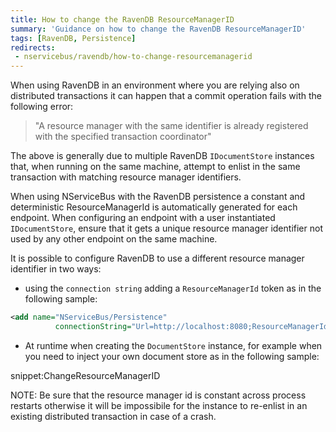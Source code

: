 ```yaml
---
title: How to change the RavenDB ResourceManagerID
summary: 'Guidance on how to change the RavenDB ResourceManagerID'
tags: [RavenDB, Persistence]
redirects:
 - nservicebus/ravendb/how-to-change-resourcemanagerid
---
```


When using RavenDB in an environment where you are relying also on distributed transactions it can happen that a commit operation fails with the following error:

> "A resource manager with the same identifier is already registered with the specified transaction coordinator"

The above is generally due to multiple RavenDB `IDocumentStore` instances that, when running on the same machine, attempt to enlist in the same transaction with matching resource manager identifiers.

When using NServiceBus with the RavenDB persistence a constant and deterministic ResourceManagerId is automatically generated for each endpoint. When configuring an endpoint with a user instantiated `IDocumentStore`, ensure that it gets a unique resource manager identifier not used by any other endpoint on the same machine.

It is possible to configure RavenDB to use a different resource manager identifier in two ways:

* using the `connection string` adding a `ResourceManagerId` token as in the following sample: 

```xml
<add name="NServiceBus/Persistence"
          connectionString="Url=http://localhost:8080;ResourceManagerId=d5723e19-92ad-4531-adad-8611e6e05c8a" />
```

* At runtime when creating the `DocumentStore` instance, for example when you need to inject your own document store as in the following sample:

snippet:ChangeResourceManagerID

NOTE: Be sure that the resource manager id is constant across process restarts otherwise it will be impossibile for the instance to re-enlist in an existing distributed transaction in case of a crash.
